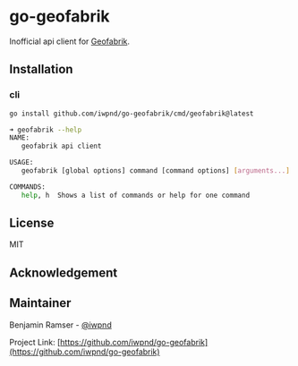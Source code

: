 # go-geofabrik

Inofficial api client for [Geofabrik]("https://downloads.geofabrik.de").

## Installation

### cli

```bash
go install github.com/iwpnd/go-geofabrik/cmd/geofabrik@latest
```

```bash
➜ geofabrik --help
NAME:
   geofabrik api client

USAGE:
   geofabrik [global options] command [command options] [arguments...]

COMMANDS:
   help, h  Shows a list of commands or help for one command

```

## License

MIT

## Acknowledgement

## Maintainer

Benjamin Ramser - [@iwpnd](https://github.com/iwpnd)

Project Link: [https://github.com/iwpnd/go-geofabrik](https://github.com/iwpnd/go-geofabrik)
